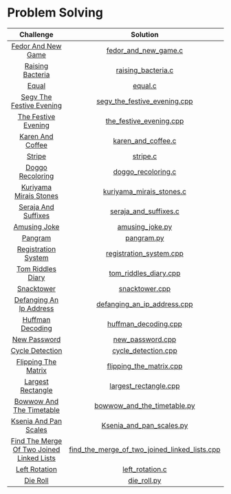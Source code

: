 # Problem Solving

| Challenge | Solution |
|:-------------:| :-----:|
|[Fedor And New Game](https://codeforces.com/problemset/problem/467/B)|[fedor_and_new_game.c](CS21-Science-Day-19/fedor_and_new_game.c)|
|[Raising Bacteria](https://codeforces.com/problemset/problem/579/A)|[raising_bacteria.c](CS21-Science-Day-18/raising_bacteria.c)|
|[Equal](https://www.hackerrank.com/challenges/equal/problem)|[equal.c](CS21-Science-Day-17/equal.c)|
|[Segv The Festive Evening](https://codeforces.com/problemset/problem/834/B)|[segv_the_festive_evening.cpp](CS21-Science-Day-13/segv_the_festive_evening.cpp)|
|[The Festive Evening](https://codeforces.com/problemset/problem/834/B)|[the_festive_evening.cpp](CS21-Science-Day-13/the_festive_evening.cpp)|
|[Karen And Coffee](https://codeforces.com/contest/816/problem/B)|[karen_and_coffee.c](CS21-Science-Day-14/karen_and_coffee.c)|
|[Stripe](https://codeforces.com/contest/18/problem/C)|[stripe.c](CS21-Science-Day-12/stripe.c)|
|[Doggo Recoloring](https://codeforces.com/contest/1025/problem/A)|[doggo_recoloring.c](CS21-Science-Day-11/doggo_recoloring.c)|
|[Kuriyama Mirais Stones](https://codeforces.com/problemset/problem/433/B)|[kuriyama_mirais_stones.c](CS21-Science-Day-11/kuriyama_mirais_stones.c)|
|[Seraja And Suffixes](https://codeforces.com/problemset/problem/368/B)|[seraja_and_suffixes.c](CS21-Science-Day-11/seraja_and_suffixes.c)|
|[Amusing Joke](https://codeforces.com/problemset/problem/141/A)|[amusing_joke.py](CS21-Science-Day-10/amusing_joke.py)|
|[Pangram](https://codeforces.com/problemset/problem/520/A)|[pangram.py](CS21-Science-Day-10/pangram.py)|
|[Registration System](https://codeforces.com/contest/4/problem/C)|[registration_system.cpp](CS21-Science-Day-9/registration_system.cpp)|
|[Tom Riddles Diary](https://codeforces.com/contest/855/problem/A)|[tom_riddles_diary.cpp](CS21-Science-Day-9/tom_riddles_diary.cpp)|
|[Snacktower](https://codeforces.com/problemset/problem/767/A)|[snacktower.cpp](CS21-Science-Day-8/snacktower.cpp)|
|[Defanging An Ip Address](https://leetcode.com/problems/defanging-an-ip-address/)|[defanging_an_ip_address.cpp](CS21-Science-Day-8/defanging_an_ip_address.cpp)|
|[Huffman Decoding](https://www.hackerrank.com/challenges/tree-huffman-decoding/problem)|[huffman_decoding.cpp](CS21-Science-Day-6/huffman_decoding.cpp)|
|[New Password](http://codeforces.com/contest/770/problem/A)|[new_password.cpp](CS21-Science-Day-6/new_password.cpp)|
|[Cycle Detection](https://www.hackerrank.com/challenges/detect-whether-a-linked-list-contains-a-cycle/problem)|[cycle_detection.cpp](CS21-Science-Day-5/cycle_detection.cpp)|
|[Flipping The Matrix](https://www.hackerrank.com/challenges/flipping-the-matrix/problem)|[flipping_the_matrix.cpp](CS21-Science-Day-5/flipping_the_matrix.cpp)|
|[Largest Rectangle](https://www.hackerrank.com/challenges/largest-rectangle/problem)|[largest_rectangle.cpp](CS21-Science-Day-3/largest_rectangle.cpp)|
|[Bowwow And The Timetable](https://codeforces.com/contest/1204/problem/A)|[bowwow_and_the_timetable.py](CS21-Science-Day-3/bowwow_and_the_timetable.py)|
|[Ksenia And Pan Scales](https://codeforces.com/contest/382/problem/A?csrf_token=4d09a8c581f1c0a15d0a42f90d248f6e)|[Ksenia_and_pan_scales.py](CS21-Science-Day-2/Ksenia_and_pan_scales.py)|
|[Find The Merge Of Two Joined Linked Lists](https://www.hackerrank.com/challenges/find-the-merge-point-of-two-joined-linked-lists/problem)|[find_the_merge_of_two_joined_linked_lists.cpp](CS21-Science-Day-2/find_the_merge_of_two_joined_linked_lists.cpp)|
|[Left Rotation](https://www.hackerrank.com/challenges/array-left-rotation/problem)|[left_rotation.c](CS21-Science-Day-1/left_rotation.c)|
|[Die Roll](http://codeforces.com/contest/9/problem/A)|[die_roll.py](CS21-Science-Day-1/die_roll.py)|
